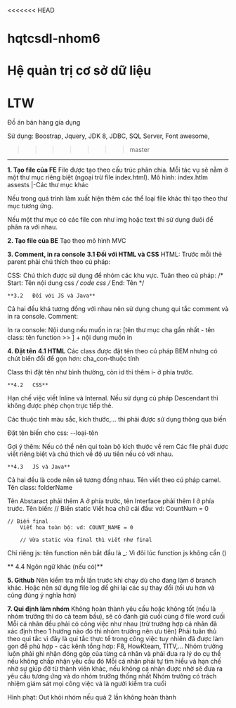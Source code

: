 <<<<<<< HEAD
# hqtcsdl-nhom6
Hệ quản trị cơ sở dữ liệu
=======
# LTW
Đồ án bán hàng gia dụng

Sử dụng: Boostrap, Jquery, JDK 8, JDBC, SQL Server, Font awesome, 
>>>>>>> master

---------------------------------------------------------------------------------------------

**1.	Tạo file của FE**
File được tạo theo cấu trúc phân chia. Mỗi tác vụ sẽ nằm ở một thư mục riêng biệt (ngoại trừ file index.html). Mô hình:
  index.htlm
  assests
    |-Các thư mục khác
 
Nếu trong quá trình làm xuất hiện thêm các thể loại file khác thì tạo theo thư mục tương ứng.
 
Nếu một thư mục có các file con như img hoặc text thì sử dụng đuôi để phân ra với nhau.

**2.	Tạo file của BE**
Tạo theo mô hình MVC

**3.	Comment, in ra console**
	**3.1	Đối với HTML và CSS**
HTML: Trước mỗi thẻ parent phải chú thích theo cú pháp: 

 <!-- 
   Create: Người tạo
   Note: Công việc của component này (tối đa 5 dòng)
 -->
 
CSS: Chú thích được sử dụng để nhóm các khu vực. Tuân theo cú pháp: 
 /* Start: Tên nội dung css */
  code css
/* End: Tên */

	**3.2	Đối với JS và Java**
Cả hai đều khá tương đồng với nhau nên sử dụng chung qui tắc comment và in ra console.
Comment:
 <!-- 
   Create: Người tạo
   Note: Giải thích biến, function quan trọng,... Công việc của component này (tối đa 5 dòng)
 -->
 
In ra console:
 Nội dung nếu muốn in ra: 
 	[tên thư mục cha gần nhất - tên class: tên function >> ] + nội dung muốn in
  
**4.	Đặt tên**
	**4.1	HTML**
Các class được đặt tên theo cú pháp BEM nhưng có chút biến đổi để gọn hơn:
	cha_con-thuộc tính
 
Class thì đặt tên như bình thường, còn id thì thêm i- ở phía trước. 
 
	**4.2	CSS**
Hạn chế việc viết Inline và Internal. Nếu sử dụng cú pháp Descendant thì không được phép chọn trực tiếp thẻ.
 
Các thuộc tính màu sắc, kích thước,... thì phải được sử dụng thông qua biến
 
Đặt tên biến cho css:
	--loại-tên
 
Gợi ý thêm: Nếu có thể nên qui toàn bộ kích thước về rem
Các file phải được viết riêng biệt và chú thích về độ ưu tiên nếu có với nhau.

	**4.3	JS và Java**
Cả hai đều là code nên sẽ tương đồng nhau. Tên viết theo cú pháp camel.
Tên class: folderName
 
Tên Abstaract phải thêm A ở phía trước, tên Interface phải thêm I ở phía trước.
Tên biến:
	// Biến static
 	Viết hoa chữ cái đầu: vd: CountNum = 0

   	// Biến final
    	Viết hoa toàn bộ: vd: COUNT_NAME = 0

     	// Vừa static vừa final thì viết như final
	 
Chỉ riêng js: tên function nên bắt đầu là _: Vì đôi lúc function js không cần ()
 
**	4.4	Ngôn ngữ khác (nếu có)**
 
**5.	Github**
Nên kiểm tra mỗi lần trước khi chạy dù cho đang làm ở branch khác.
Hoặc nên sử dụng file log để ghi lại các sự thay đổi (tối ưu hơn và cũng đúng ý nghĩa hơn)

**7.	Qui định làm nhóm**
	Không hoàn thành yêu cầu hoặc không tốt (nếu là nhóm trưởng thì do cả team bầu), sẽ có đánh giá cuối cùng ở file word cuối
	Mỗi cá nhân đều phải có công việc như nhau (trừ trường hợp cá nhân đã xác định theo 1 hướng nào đó thì nhóm trưởng nên ưu tiên)
	Phải tuân thủ theo qui tắc vì đây là qui tắc thực tế trong công việc tuy nhiên đã được làm gọn để phù hợp - các kênh tổng hơp: F8, HowKteam, TITV,...
	Nhóm trưởng luôn phải ghi nhận đóng góp của từng cá nhân và phải đưa ra lý do cụ thể nếu không chấp nhận yêu cầu đó
	Mỗi cá nhân phải tự tìm hiểu và hạn chế nhờ sự giúp đỡ từ thành viên khác, nếu không cá nhân được nhờ sẽ đưa ra yêu cầu tương ứng và do nhóm trưởng thống nhất
	Nhóm trưởng có trách nhiệm giám sát mọi công việc và là người kiểm tra cuối

Hình phạt: Out khỏi nhóm nếu quá 2 lần không hoàn thành
